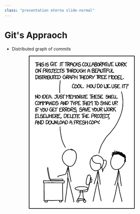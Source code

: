 ```yaml
---
class: "presentation eterna slide-normal"
---
```


# Git's Appraoch
* Distributed graph of *commits*

<div style="text-align: center">
    <img src="/assets/xkcd-git.png" style="height: 500px;">
</div>